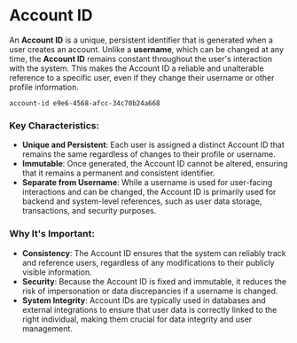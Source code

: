 <!--
{
	"nav_order": 4
}
-->

# Account ID

An **Account ID** is a unique, persistent identifier that is generated when a user creates an account. Unlike a **username**, which can be changed at any time, the **Account ID** remains constant throughout the user's interaction with the system. This makes the Account ID a reliable and unalterable reference to a specific user, even if they change their username or other profile information.

```
account-id e9e6-4568-afcc-34c70b24a668
```

### Key Characteristics:

- **Unique and Persistent**: Each user is assigned a distinct Account ID that remains the same regardless of changes to their profile or username.
- **Immutable**: Once generated, the Account ID cannot be altered, ensuring that it remains a permanent and consistent identifier.
- **Separate from Username**: While a username is used for user-facing interactions and can be changed, the Account ID is primarily used for backend and system-level references, such as user data storage, transactions, and security purposes.

### Why It's Important:

- **Consistency**: The Account ID ensures that the system can reliably track and reference users, regardless of any modifications to their publicly visible information.
- **Security**: Because the Account ID is fixed and immutable, it reduces the risk of impersonation or data discrepancies if a username is changed.
- **System Integrity**: Account IDs are typically used in databases and external integrations to ensure that user data is correctly linked to the right individual, making them crucial for data integrity and user management.
